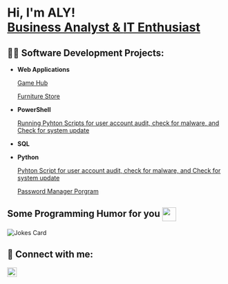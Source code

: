 <h1>Hi, I'm ALY! <br/><a href="https://github.com/AR-Rui-Aly">Business Analyst & <a href="https://www.linkedin.com/in/rui-aly/">IT Enthusiast</a>

<h2>👨‍💻 Software Development Projects:</h2>


- <b>Web Applications</b>

    [Game Hub ](https://game-land-5e81ziamu-abdul-razacs-projects.vercel.app/)
  
    [Furniture Store](https://github.com/AR-Rui-Aly/furniture-house)
  
- <b>PowerShell</b>

  [Running Pyhton Scripts for user account audit, check for malware, and Check for system update ](https://github.com/AR-Rui-Aly/security-automation)


- <b>SQL </b>
  
- <b>Python</b>

  [Pyhton Script for user account audit, check for malware, and Check for system update ](https://github.com/AR-Rui-Aly/security-automation/blob/master/malware-user-updtade.py)
  
  [Password Manager Porgram](https://github.com/AR-Rui-Aly/python-for-cyber-security/blob/master/python%20basics/files/Password%20Manager%20Program/create_accout.py)

  



<h2> Some Programming Humor for you <img align ='center' src='https://media2.giphy.com/media/UQDSBzfyiBKvgFcSTw/giphy.gif?cid=ecf05e47p3cd513axbek3f56ti3jzizq8hincw20jauyyfyw&rid=giphy.gif' width = '32px'></h2>

![Jokes Card](https://readme-jokes.vercel.app/api?theme=solarized-light)

<h2> 🤳 Connect with me:</h2>


[<img align="left" alt="JoshMadakor | LinkedIn" width="22px" src="https://cdn.jsdelivr.net/npm/simple-icons@v3/icons/linkedin.svg" />][linkedin]





[linkedin]:https://www.linkedin.com/in/rui-aly/

<!--


Here are some ideas to get you started:

- 🔭 I’m currently working on ...
- 🌱 I’m currently learning ...
- 👯 I’m looking to collaborate on ...
- 🤔 I’m looking for help with ...
- 💬 Ask me about ...
- 📫 How to reach me: ...
- 😄 Pronouns: ...
- ⚡ Fun fact: ...
-->
